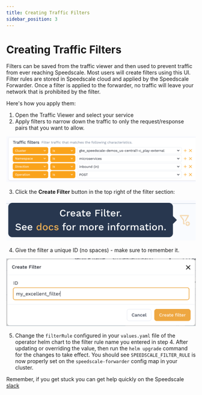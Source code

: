 ```yaml
---
title: Creating Traffic Filters
sidebar_position: 3
---
```

# Creating Traffic Filters

Filters can be saved from the traffic viewer and then used to prevent traffic from ever reaching Speedscale. Most users will create filters using this UI. Filter rules are stored in Speedscale cloud and applied by the Speedscale Forwarder. Once a filter is applied to the forwarder, no traffic will leave your network that is prohibited by the filter.

Here's how you apply them:

1. Open the Traffic Viewer and select your service
2. Apply filters to narrow down the traffic to only the request/response pairs that you want to allow.

![Filters](./select-filters.png)

3. Click the **Create Filter** button in the top right of the filter section:

![Create Filter](./create-filter.png)

4. Give the filter a unique ID (no spaces) - make sure to remember it.

![Filter Name](./filter_name.png)

5. Change the `filterRule` configured in your `values.yaml` file of the operator helm chart to the filter rule name you entered in step 4. After updating or overriding the value, then run the `helm upgrade` command for the changes to take effect. You should see `SPEEDSCALE_FILTER_RULE` is now properly set on the `speedscale-forwarder` config map in your cluster.

Remember, if you get stuck you can get help quickly on the Speedscale [slack](https://slack.speedscale.com)
